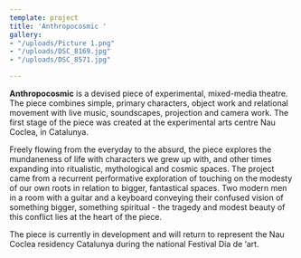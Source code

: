```yaml
---
template: project
title: 'Anthropocosmic '
gallery:
- "/uploads/Picture 1.png"
- "/uploads/DSC_8169.jpg"
- "/uploads/DSC_8571.jpg"

---
```

**Anthropocosmic** is a devised piece of experimental, mixed-media theatre. The piece combines simple, primary characters, object work and relational movement with live music, soundscapes, projection and camera work. The first stage of the piece was created at the experimental arts centre Nau Coclea, in Catalunya.

Freely flowing from the everyday to the absurd, the piece explores the mundaneness of life with characters we grew up with, and other times expanding into ritualistic, mythological and cosmic spaces. The project came from a recurrent performative exploration of touching on the modesty of our own roots in relation to bigger, fantastical spaces. Two modern men in a room with a guitar and a keyboard conveying their confused vision of something bigger, something spiritual - the tragedy and modest beauty of this conflict lies at the heart of the piece.

The piece is currently in development and will return to represent the Nau Coclea residency Catalunya during the national Festival Dia de ‘art.